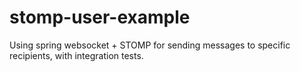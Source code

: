 # stomp-user-example
Using spring websocket + STOMP for sending messages to specific recipients, with integration tests.
